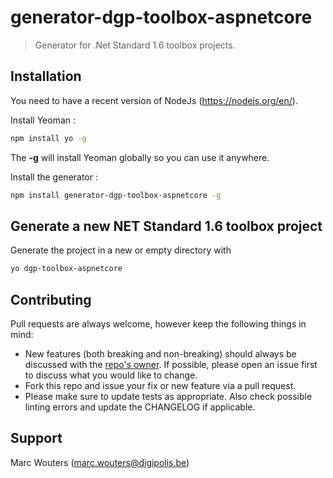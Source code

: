 # generator-dgp-toolbox-aspnetcore

> Generator for .Net Standard 1.6 toolbox projects.

## Installation

You need to have a recent version of NodeJs (https://nodejs.org/en/). 

Install Yeoman :

``` bash
npm install yo -g
``` 

The **-g** will install Yeoman globally so you can use it anywhere.

Install the generator :

``` bash
npm install generator-dgp-toolbox-aspnetcore -g
```

## Generate a new NET Standard 1.6 toolbox project

Generate the project in a new or empty directory with

``` bash
yo dgp-toolbox-aspnetcore
```

## Contributing

 Pull requests are always welcome, however keep the following things in mind:

 - New features (both breaking and non-breaking) should always be discussed with the [repo's owner](#support). If possible, please open an issue first to discuss what you would like to change.
 - Fork this repo and issue your fix or new feature via a pull request.
 - Please make sure to update tests as appropriate. Also check possible linting errors and update the CHANGELOG if applicable.

 ## Support

 Marc Wouters (<marc.wouters@digipolis.be>)
 
